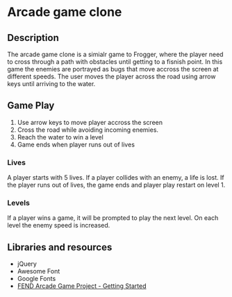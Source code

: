 Arcade game clone
===============================

## Description 
The arcade game clone is a simialr game to Frogger, where the player need to cross through a path with obstacles until getting to a fisnish point.
In this game the enemies are portrayed as bugs that move accross the screen at different speeds. The user moves the player across the road using arrow keys until arriving to the water.

## Game Play
1. Use arrow keys to move player accross the screen
2. Cross the road while avoiding incoming enemies.
3. Reach the water to win a level
4. Game ends when player runs out of lives

### Lives
A player starts with 5 lives. If a player collides with an enemy, a life is lost. If the player runs out of lives, the game ends and player play restart on level 1. 

### Levels
If a player wins a game, it will be prompted to play the next level. On each level the enemy speed is increased. 

## Libraries and resources

* jQuery
* Awesome Font
* Google Fonts
* [FEND Arcade Game Project - Getting Started](https://zoom.us/recording/play/aulotDlzKFegQFIJTaTzKgWvNkVsYtlwO454vL1UPE1Cm6lOUBQCtfVurPOIAGAS)
